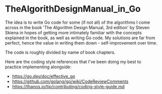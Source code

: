 # TheAlgorithDesignManual_in_Go

The idea is to write Go code for some (if not all) of the algorithms I come across in the book
'The Algorithm Design Manual, 3rd edition' by Steven Skiena in hopes of getting more intimately familiar with the
concepts explained in the book, as well as writing Go code.
My solutions are far from perfect, hence the value in writing them down - self-improvement over time.

The code is roughly divided by name of book chapters.

Here are the coding style references that I've been doing my best to practice implementing alongside:
- https://go.dev/doc/effective_go
- https://github.com/golang/go/wiki/CodeReviewComments
- https://thanos.io/tip/contributing/coding-style-guide.md
